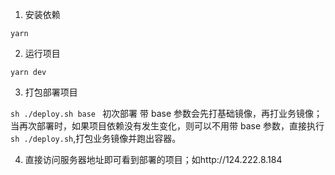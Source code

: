 1. 安装依赖

`yarn`

2. 运行项目

`yarn dev`

3. 打包部署项目

`sh ./deploy.sh base ` 初次部署 带 base 参数会先打基础镜像，再打业务镜像；当再次部署时，如果项目依赖没有发生变化，则可以不用带 base 参数，直接执行 `sh ./deploy.sh`,打包业务镜像并跑出容器。

4. 直接访问服务器地址即可看到部署的项目；如http://124.222.8.184
